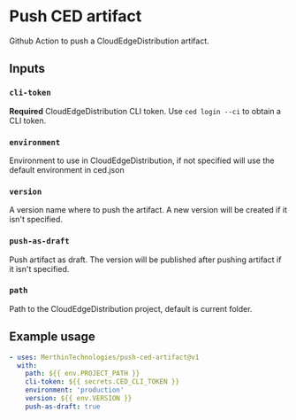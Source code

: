 # Push CED artifact

Github Action to push a CloudEdgeDistribution artifact.

## Inputs

### `cli-token`

**Required** CloudEdgeDistribution CLI token. Use `ced login --ci` to obtain a CLI token.

### `environment`

Environment to use in CloudEdgeDistribution, if not specified will use the default environment in ced.json

### `version`

A version name where to push the artifact. A new version will be created if it isn't specified.

### `push-as-draft`

Push artifact as draft. The version will be published after pushing artifact if it isn't specified.

### `path`

Path to the CloudEdgeDistribution project, default is current folder.

## Example usage

```yaml
- uses: MerthinTechnologies/push-ced-artifact@v1
  with:
    path: ${{ env.PROJECT_PATH }}
    cli-token: ${{ secrets.CED_CLI_TOKEN }}
    environment: 'production'
    version: ${{ env.VERSION }}
    push-as-draft: true
```